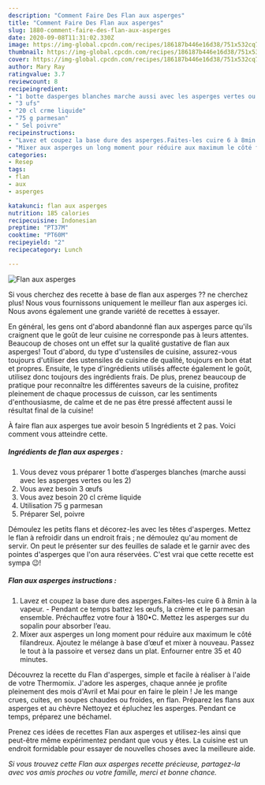 ```yaml
---
description: "Comment Faire Des Flan aux asperges"
title: "Comment Faire Des Flan aux asperges"
slug: 1880-comment-faire-des-flan-aux-asperges
date: 2020-09-08T11:31:02.330Z
image: https://img-global.cpcdn.com/recipes/186187b446e16d38/751x532cq70/flan-aux-asperges-photo-principale-de-la-recette.jpg
thumbnail: https://img-global.cpcdn.com/recipes/186187b446e16d38/751x532cq70/flan-aux-asperges-photo-principale-de-la-recette.jpg
cover: https://img-global.cpcdn.com/recipes/186187b446e16d38/751x532cq70/flan-aux-asperges-photo-principale-de-la-recette.jpg
author: Mary Ray
ratingvalue: 3.7
reviewcount: 8
recipeingredient:
- "1 botte dasperges blanches marche aussi avec les asperges vertes ou les 2"
- "3 ufs"
- "20 cl crme liquide"
- "75 g parmesan"
- " Sel poivre"
recipeinstructions:
- "Lavez et coupez la base dure des asperges.Faites-les cuire 6 à 8min à la vapeur.  Pendant ce temps battez les œufs, la crème et le parmesan ensemble. Préchauffez votre four à 180•C. Mettez les asperges sur du sopalin pour absorber l’eau."
- "Mixer aux asperges un long moment pour réduire aux maximum le côté filandreux. Ajoutez le mélange à base d’œuf et mixer à nouveau. Passez le tout à la passoire et versez dans un plat. Enfourner entre 35 et 40 minutes."
categories:
- Resep
tags:
- flan
- aux
- asperges

katakunci: flan aux asperges 
nutrition: 185 calories
recipecuisine: Indonesian
preptime: "PT37M"
cooktime: "PT60M"
recipeyield: "2"
recipecategory: Lunch

---
```



![Flan aux asperges](https://img-global.cpcdn.com/recipes/186187b446e16d38/751x532cq70/flan-aux-asperges-photo-principale-de-la-recette.jpg)

Si vous cherchez des recette à base de flan aux asperges ?? ne cherchez plus! Nous vous fournissons uniquement le meilleur flan aux asperges ici. Nous avons également une grande variété de recettes à essayer.

En général, les gens ont d'abord abandonné flan aux asperges parce qu'ils craignent que le goût de leur cuisine ne corresponde pas à leurs attentes. Beaucoup de choses ont un effet sur la qualité gustative de flan aux asperges! Tout d'abord, du type d'ustensiles de cuisine, assurez-vous toujours d'utiliser des ustensiles de cuisine de qualité, toujours en bon état et propres. Ensuite, le type d'ingrédients utilisés affecte également le goût, utilisez donc toujours des ingrédients frais. De plus, prenez beaucoup de pratique pour reconnaître les différentes saveurs de la cuisine, profitez pleinement de chaque processus de cuisson, car les sentiments d'enthousiasme, de calme et de ne pas être pressé affectent aussi le résultat final de la cuisine!

<!--inarticleads1-->

À faire flan aux asperges tue avoir besoin 5 Ingrédients et 2 pas. Voici comment vous atteindre cette.

##### Ingrédients de flan aux asperges :

1. Vous devez vous préparer 1 botte d’asperges blanches (marche aussi avec les asperges vertes ou les 2)
1. Vous avez besoin 3 œufs
1. Vous avez besoin 20 cl crème liquide
1. Utilisation 75 g parmesan
1. Préparer  Sel, poivre


Démoulez les petits flans et décorez-les avec les têtes d&#39;asperges. Mettez le flan à refroidir dans un endroit frais ; ne démoulez qu&#39;au moment de servir. On peut le présenter sur des feuilles de salade et le garnir avec des pointes d&#39;asperges que l&#39;on aura réservées. C&#39;est vrai que cette recette est sympa 😉! 

<!--inarticleads2-->

##### Flan aux asperges instructions :

1. Lavez et coupez la base dure des asperges.Faites-les cuire 6 à 8min à la vapeur.  - Pendant ce temps battez les œufs, la crème et le parmesan ensemble. Préchauffez votre four à 180•C. Mettez les asperges sur du sopalin pour absorber l’eau.
1. Mixer aux asperges un long moment pour réduire aux maximum le côté filandreux. Ajoutez le mélange à base d’œuf et mixer à nouveau. Passez le tout à la passoire et versez dans un plat. Enfourner entre 35 et 40 minutes.


Découvrez la recette du Flan d&#39;asperges, simple et facile à réaliser à l&#39;aide de votre Thermomix. J&#39;adore les asperges, chaque année je profite pleinement des mois d&#39;Avril et Mai pour en faire le plein ! Je les mange crues, cuites, en soupes chaudes ou froides, en flan. Préparez les flans aux asperges et au chèvre Nettoyez et épluchez les asperges. Pendant ce temps, préparez une béchamel. 

<!--inarticleads1-->

<p>
Prenez ces idées de recettes Flan aux asperges et utilisez-les ainsi que peut-être même expérimentez pendant que vous y êtes. La cuisine est un endroit formidable pour essayer de nouvelles choses avec la meilleure aide.
</p>

<p>
<i>Si vous trouvez cette Flan aux asperges recette précieuse, partagez-la avec vos amis proches ou votre famille, merci et bonne chance.</i>
</p>
